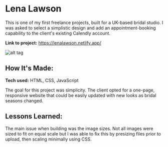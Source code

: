 # Lena Lawson 
This is one of my first freelance projects, built for a UK-based bridal studio.  I was asked to select a simplistic design and add an appointment-booking capability to the client's existing Calendly account.

**Link to project:** https://lenalawson.netlify.app/

![alt tag](http://placecorgi.com/1200/650)

## How It's Made:

**Tech used:** HTML, CSS, JavaScript

The goal for this project was simplicity.  The client opted for a one-page, responsive website that could be easily updated with new looks as bridal seasons changed.


## Lessons Learned:

The main issue when building was the image sizes.  Not all images were sized to fit on equal scale but I was able to fix this by presizing files prior to upload, then scaling minimally using CSS.  
